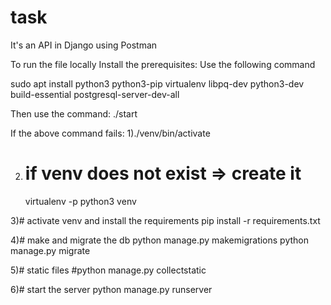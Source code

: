 # task
It's an API in Django using Postman

To run the file locally
Install the prerequisites:
Use the following command

sudo apt install python3 python3-pip virtualenv libpq-dev python3-dev build-essential postgresql-server-dev-all

Then use the command:
./start

If the above command fails:
1)./venv/bin/activate

2) # if venv does not exist => create it
    virtualenv -p python3 venv
    
3)# activate venv and install the requirements
    pip install -r requirements.txt
    
4)# make and migrate the db
  python manage.py makemigrations
  python manage.py migrate
  
5)# static files
  #python manage.py collectstatic
  
6)# start the server
  python manage.py runserver
